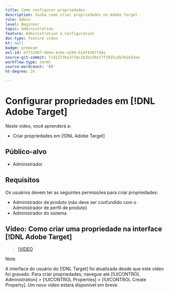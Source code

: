 ```yaml
---
title: Como configurar propriedades
description: Saiba como criar propriedades no Adobe Target.
role: Admin
level: Beginner
topic: Administration
feature: Administration & Configuration
doc-type: feature video
kt: null
badge: premium
exl-id: bf732d87-9d4a-4c6e-a299-61df4307f48a
source-git-commit: fcd2273ba373dc2b3bc59a77f1925cdb7b2ed3ee
workflow-type: tm+mt
source-wordcount: '85'
ht-degree: 2%

---
```


# Configurar propriedades em [!DNL Adobe Target]

Neste vídeo, você aprenderá a:

* Criar propriedades em [!DNL Adobe Target]

## Público-alvo

* Administrador

## Requisitos

Os usuários devem ter as seguintes permissões para criar propriedades:

* Administrador de produto (não deve ser confundido com o Administrador de perfil de produto)
* Administrador do sistema

## Vídeo: Como criar uma propriedade na interface [!DNL Adobe Target]

>[!VIDEO](https://video.tv.adobe.com/v/18990/?quality=12)

>[!NOTE]
>
>A interface do usuário do [!DNL Target] foi atualizada desde que este vídeo foi gravado. Para criar propriedades, navegue até [!UICONTROL Administration] > [!UICONTROL Properties] > [!UICONTROL Create Property]. Um novo vídeo estará disponível em breve.